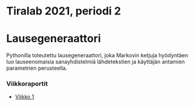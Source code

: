 # Tiralab 2021, periodi 2

# Lausegeneraattori

Pythonilla toteutettu lausegeneraattori, joka Markovin ketjuja hyödyntäen luo lauseenomaisia sanayhdistelmiä lähdetekstien ja käyttäjän antamien parametrien perusteella.

### Viikkoraportit
* [Viikko 1](https://github.com/jatufin/lausegeneraattori/blob/master/dokumentaatio/viikkoraportti-01.md)
